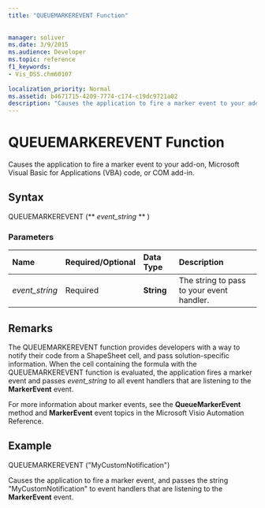 ```yaml
---
title: "QUEUEMARKEREVENT Function"
 
 
manager: soliver
ms.date: 3/9/2015
ms.audience: Developer
ms.topic: reference
f1_keywords:
- Vis_DSS.chm60107
 
localization_priority: Normal
ms.assetid: b4671715-4209-7774-c174-c19dc9721a02
description: "Causes the application to fire a marker event to your add-on, Microsoft Visual Basic for Applications (VBA) code, or COM add-in."
---
```


# QUEUEMARKEREVENT Function

Causes the application to fire a marker event to your add-on, Microsoft Visual Basic for Applications (VBA) code, or COM add-in. 
  
## Syntax

QUEUEMARKEREVENT (** *event_string* ** ) 
  
### Parameters

|**Name**|**Required/Optional**|**Data Type**|**Description**|
|:-----|:-----|:-----|:-----|
| _event_string_ <br/> |Required  <br/> |**String** <br/> | The string to pass to your event handler.  <br/> |
   
## Remarks

The QUEUEMARKEREVENT function provides developers with a way to notify their code from a ShapeSheet cell, and pass solution-specific information. When the cell containing the formula with the QUEUEMARKEREVENT function is evaluated, the application fires a marker event and passes  _event_string_ to all event handlers that are listening to the **MarkerEvent** event. 
  
For more information about marker events, see the **QueueMarkerEvent** method and **MarkerEvent** event topics in the Microsoft Visio Automation Reference. 
  
## Example

QUEUEMARKEREVENT ("MyCustomNotification") 
  
Causes the application to fire a marker event, and passes the string "MyCustomNotification" to event handlers that are listening to the **MarkerEvent** event. 
  

